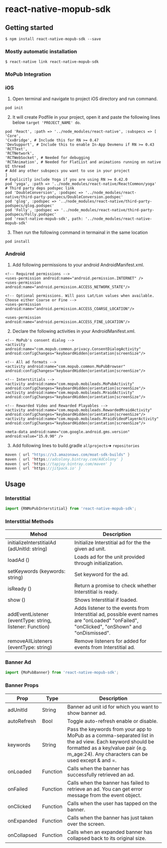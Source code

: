 # react-native-mopub-sdk

## Getting started

`$ npm install react-native-mopub-sdk --save`

### Mostly automatic installation

`$ react-native link react-native-mopub-sdk`


### MoPub Integration
### iOS
1. Open terminal and navigate to project iOS directory and run command. 
```
pod init
```
2. It will create Podfile in your project, open it and paste the following lines below `target 'PROJECT_NAME' do`.
```
pod 'React', :path => '../node_modules/react-native', :subspecs => [
'Core',
'CxxBridge', # Include this for RN >= 0.47
'DevSupport', # Include this to enable In-App Devmenu if RN >= 0.43
'RCTText',
'RCTNetwork',
'RCTWebSocket', # Needed for debugging
'RCTAnimation', # Needed for FlatList and animations running on native UI thread
# Add any other subspecs you want to use in your project
]
# Explicitly include Yoga if you are using RN >= 0.42.0
pod 'yoga', :path => '../node_modules/react-native/ReactCommon/yoga'
# Third party deps podspec link
pod 'DoubleConversion', :podspec => '../node_modules/react-native/third-party-podspecs/DoubleConversion.podspec'
pod 'glog', :podspec => '../node_modules/react-native/third-party-podspecs/glog.podspec'
pod 'Folly', :podspec => '../node_modules/react-native/third-party-podspecs/Folly.podspec'
pod 'react-native-mopub-sdk', path: '../node_modules/react-native-mopub-sdk'
```
3. Then run the following command in termainal in the same location
```
pod install
```
### Android
1. Add following permissions to your android AndroidManifest.xml.
```
<!-- Required permissions -->
<uses-permission android:name="android.permission.INTERNET" />
<uses-permission android:name="android.permission.ACCESS_NETWORK_STATE"/>

<!-- Optional permissions. Will pass Lat/Lon values when available. Choose either Coarse or Fine -->
<uses-permission android:name="android.permission.ACCESS_COARSE_LOCATION"/>

<uses-permission android:name="android.permission.ACCESS_FINE_LOCATION"/>
```
2. Declare the following activities in your <application> AndroidManifest.xml.
```
<!-- MoPub's consent dialog -->
<activity android:name="com.mopub.common.privacy.ConsentDialogActivity" android:configChanges="keyboardHidden|orientation|screenSize"/>

<!-- All ad formats -->
<activity android:name="com.mopub.common.MoPubBrowser" android:configChanges="keyboardHidden|orientation|screenSize"/>

<!-- Interstitials -->
<activity android:name="com.mopub.mobileads.MoPubActivity" android:configChanges="keyboardHidden|orientation|screenSize"/>
<activity android:name="com.mopub.mobileads.MraidActivity" android:configChanges="keyboardHidden|orientation|screenSize"/>

<!-- Rewarded Video and Rewarded Playables -->
<activity android:name="com.mopub.mobileads.RewardedMraidActivity" android:configChanges="keyboardHidden|orientation|screenSize"/>
<activity android:name="com.mopub.mobileads.MraidVideoPlayerActivity" android:configChanges="keyboardHidden|orientation|screenSize"/>

<meta-data android:name="com.google.android.gms.version"
android:value="15.0.90" />
```
3. Add following lines to build.gradle `allprojects`➜  `repositories`
```java
maven { url "https://s3.amazonaws.com/moat-sdk-builds" }
maven { url 'https://adcolony.bintray.com/AdColony' }
maven { url 'https://tapjoy.bintray.com/maven' }
maven { url 'https://jitpack.io' }
```
## Usage
### Interstitial
```javascript
import {RNMoPubInterstitial} from 'react-native-mopub-sdk';
```
### Interstitial Methods
| Mehod | Description |
| --- | --- |
| initializeInterstitialAd (adUnitId: string) | Initialize Interstitial ad for the the given ad unit. |
| loadAd ()  | Loads ad for the unit provided through initialization. |
| setKeywords (keywords: string)  | Set keyword for the ad. |
|  isReady ()  | Return a promise to check whether Interstitial is ready. |
|  show ()  | Shows Interstitial if loaded. |
| addEventListener (eventType: string, listener: Function) |Adds listener to the events from Interstitial ad, possible event  names are "onLoaded" "onFailed", "onClicked", "onShown" and "onDismissed".|
|removeAllListeners (eventType: string)|Remove listeners for added for events from Interstitial ad.|
### Banner Ad
```javascript
import {MoPubBanner} from 'react-native-mopub-sdk';
```
### Banner Props
| Prop |Type| Description |
| --- | --- | --- |
|adUnitId| String |Banner ad unit id for which you want to show banner ad.|
|autoRefresh| Bool | Toggle auto-refresh enable or disable.|
|keywords| String |Pass the keywords from your app to MoPub as a comma-separated list in the ad view. Each keyword should be formatted as a key/value pair (e.g. m_age:24). Any characters can be used except & and =.|
|onLoaded|Function|Calls when the banner has successfully retrieved an ad.|
|onFailed|Function|Calls  when the banner has failed to retrieve an ad. You can get error message from the event object.|
|onClicked|Function|Calls when the user has tapped on the banner.|
|onExpanded|Function|Calls when the banner has just taken over the screen.|
|onCollapsed|Function|Calls when an expanded banner has collapsed back to its original size.|

